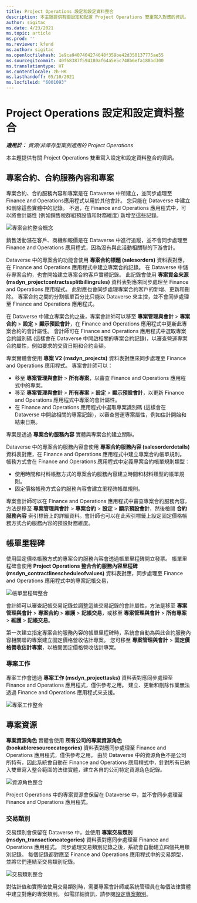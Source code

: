 ```yaml
---
title: Project Operations 設定和設定資料整合
description: 本主題提供有關設定和配置 Project Operations 雙重寫入對應的資訊。
author: sigitac
ms.date: 4/23/2021
ms.topic: article
ms.prod: ''
ms.reviewer: kfend
ms.author: sigitac
ms.openlocfilehash: 1e9ca9407404274648f359be42d350137775ae55
ms.sourcegitcommit: 40f68387f594180af64a5e5c748b6efa188bd300
ms.translationtype: HT
ms.contentlocale: zh-HK
ms.lasthandoff: 05/10/2021
ms.locfileid: "6001093"
---
```

# <a name="project-operations-setup-and-configuration-data-integration"></a>Project Operations 設定和設定資料整合

_**適用於：** 資源/非庫存型案例適用的 Project Operations_

本主題提供有關 Project Operations 雙重寫入設定和設定資料整合的資訊。

## <a name="project-contracts-contract-lines-and-projects"></a>專案合約、合約服務內容和專案

專案合約、合約服務內容和專案是在 Dataverse 中所建立，並同步處理至 Finance and Operations應用程式以用於其他會計。 您只能在 Dataverse 中建立和刪除這些實體中的記錄。 不過，在 Finance and Operations 應用程式中，可以將會計屬性 (例如銷售稅群組預設值和財務維度) 新增至這些記錄。

  ![專案合約整合概念](./media/1ProjectContract.jpg)

銷售活動潛在客戶、商機和報價是在 Dataverse 中進行追蹤，並不會同步處理至 Finance and Operations 應用程式，因為沒有與此活動相關聯的下游會計。

Dataverse 中的專案合約功能會使用 **專案合約標題 (salesorders)** 資料表對應，在 Finance and Operations 應用程式中建立專案合約記錄。 在 Dataverse 中儲存專案合約，也會開始建立專案合約客戶實體記錄。 此記錄會使用 **專案資金來源 (msdyn\_projectcontractssplitbillingrules)** 資料表對應來同步處理至 Finance and Operations 應用程式。 此對應也會同步處理專案合約客戶的新增、更新和刪除。 專案合約之間的分割帳單百分比只能以 Dataverse 來主控，並不會同步處理至 Finance and Operations 應用程式。

在 Dataverse 中建立專案合約之後，專案會計師可以移至 **專案管理與會計** > **專案合約** > **設定** > **顯示預設會計**，在 Finance and Operations 應用程式中更新此專案合約的會計屬性。 會計師可在 Finance and Operations 應用程式中選取專案合約識別碼 (這樣會在 Dataverse 中開啟相關的專案合約記錄)，以審查營運專案合約屬性，例如要求的交貨日期和合約金額。

專案實體會使用 **專案 V2 (msdyn\_projects)** 資料表對應來同步處理至 Finance and Operations 應用程式。 專案會計師可以：

  - 移至 **專案管理與會計** > **所有專案**，以審查 Finance and Operations 應用程式中的專案。 
  - 移至 **專案管理與會計** > **所有專案** > **設定** > **顯示預設會計**，以更新 Finance and Operations 應用程式中專案的會計屬性。  
  - 在 Finance and Operations 應用程式中選取專案識別碼 (這樣會在 Dataverse 中開啟相關的專案記錄)，以審查營運專案屬性，例如估計開始和結束日期。

專案是透過 **專案合約服務內容** 實體與專案合約建立關聯。

Dataverse 中的專案合約服務內容會使用 **專案合約服務內容 (salesorderdetails)** 資料表對應，在 Finance and Operations 應用程式中建立專案合約帳單規則。 帳務方式會在 Finance and Operations 應用程式中定義專案合約帳單規則類型：

  - 使用時間和材料帳務方式的專案合約服務內容建立時間和材料類型的帳單規則。
  - 固定價格帳務方式合約服務內容會建立里程碑帳單規則。

專案會計師可以在 Finance and Operations 應用程式中審查專案合約服務內容，方法是移至 **專案管理與會計** > **專案合約** > **設定** > **顯示預設會計**，然後檢閱 **合約服務內容** 索引標籤上的詳細資料。會計師也可以在此索引標籤上設定固定價格帳務方式合約服務內容的預設財務維度。

## <a name="billing-milestones"></a>帳單里程碑

使用固定價格帳務方式的專案合約服務內容會透過帳單里程碑開立發票。 帳單里程碑會使用 **Project Operations 整合合約服務內容里程碑 (msdyn\_contractlinescheduleofvalues)** 資料表對應，同步處理至 Finance and Operations 應用程式中的專案記帳交易，

  ![帳單里程碑整合](./media/2Milestones.jpg)

會計師可以審查記帳交易記錄並調整這些交易記錄的會計屬性，方法是移至 **專案管理與會計** > **專案合約** > **維護** > **記帳交易**，或移至 **專案管理與會計** > **所有專案** > **維護** > **記帳交易**。

第一次建立指定專案合約服務內容的帳單里程碑時，系統會自動為與此合約服務內容相關聯的專案建立固定價格營收估計專案。 您可移至 **專案管理與會計** > **固定價格營收估計專案**，以檢閱固定價格營收估計專案。

### <a name="project-tasks"></a>專案工作

專案工作會透過 **專案工作 (msdyn\_projecttasks)** 資料表對應同步處理至 Finance and Operations 應用程式，僅供參考之用。 建立、更新和刪除作業無法透過 Finance and Operations 應用程式來支援。

  ![專案工作整合](./media/3Tasks.jpg)

## <a name="project-resources"></a>專案資源

**專案資源角色** 實體會使用 **所有公司的專案資源角色 (bookableresourcecategories)** 資料表對應同步處理至 Finance and Operations 應用程式，僅供參考之用。 由於 Dataverse 中的資源角色不是公司所特有，因此系統會自動在 Finance and Operations 應用程式中，針對所有已納入雙重寫入整合範圍的法律實體，建立各自的公司特定資源角色記錄。

![資源角色整合](./media/5Resources.jpg)

Project Operations 中的專案資源會保留在 Dataverse 中，並不會同步處理至 Finance and Operations 應用程式。

### <a name="transaction-categories"></a>交易類別

交易類別會保留在 Dataverse 中，並使用 **專案交易類別 (msdyn\_transactioncategories)** 資料表對應同步處理至 Finance and Operations 應用程式。 同步處理交易類別記錄之後，系統會自動建立四個共用類別記錄。 每個記錄都對應至 Finance and Operations 應用程式中的交易類型，並將它們連結至交易類別記錄。

![交易類別整合](./media/4TransactionCategories.jpg)

對估計值和實際值使用交易類別時，需要專案會計師或系統管理員在每個法律實體中建立對應的專案類別。 如需詳細資訊，請參閱[設定專案類別](../project-accounting/configure-project-categories.md)。
